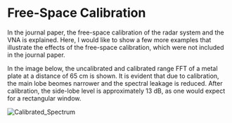 # Free-Space Calibration

In the journal paper, the free-space calibration of the radar system and the VNA is explained. Here, I would like to show a few more examples that illustrate the effects of the free-space calibration, which were not included in the journal paper.

In the image below, the uncalibrated and calibrated range FFT of a metal plate at a distance of 65 cm is shown. It is evident that due to calibration, the main lobe beomes narrower and the spectral leakage is reduced. After calibration, the side-lobe level is approximately 13 dB, as one would expect for a rectangular window.

![Calibrated_Spectrum](https://github.com/user-attachments/assets/264aaa28-84dd-47af-98d1-50925bc728bb)


